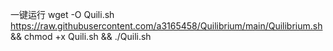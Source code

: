 一键运行 wget -O Quili.sh https://raw.githubusercontent.com/a3165458/Quilibrium/main/Quilibrium.sh && chmod +x Quili.sh && ./Quili.sh
